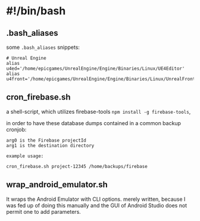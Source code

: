 # #!/bin/bash

## .bash_aliases
    
some `.bash_aliases` snippets:
    
    # Unreal Engine
    alias u4ed='/home/epicgames/UnrealEngine/Engine/Binaries/Linux/UE4Editor'
    alias u4front='/home/epicgames/UnrealEngine/Engine/Binaries/Linux/UnrealFrontend'

## cron_firebase.sh
a shell-script, which utilizes firebase-tools `npm install -g firebase-tools`,

in order to have these database dumps contained in a common backup cronjob:

    arg0 is the Firebase projectId
    arg1 is the destination directory
    
    example usage:
    
    cron_firebase.sh project-12345 /home/backups/firebase

## wrap_android_emulator.sh
It wraps the Android Emulator with CLI options.
merely written, because I was fed up of doing this manually and
the GUI of Android Studio does not permit one to add parameters.
